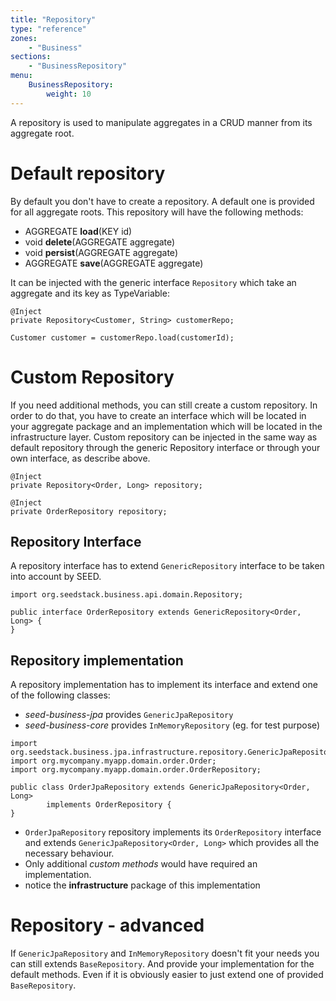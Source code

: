```yaml
---
title: "Repository"
type: "reference"
zones:
    - "Business"
sections:
    - "BusinessRepository"
menu:
    BusinessRepository:
        weight: 10
---
```


A repository is used to manipulate aggregates in a CRUD manner from its aggregate root.

# Default repository

By default you don't have to create a repository. A default one is provided for all aggregate roots. This repository will
have the following methods:

- AGGREGATE **load**(KEY id)
- void **delete**(AGGREGATE aggregate)
- void **persist**(AGGREGATE aggregate)
- AGGREGATE **save**(AGGREGATE aggregate)
 
It can be injected with the generic interface `Repository` which take an aggregate and its key as TypeVariable:

```
@Inject
private Repository<Customer, String> customerRepo;

Customer customer = customerRepo.load(customerId);
```

# Custom Repository 

If you need additional methods, you can still create a custom repository. In order to do that, you have to create
an interface which will be located in your aggregate package and an implementation which will be located in the 
infrastructure layer. Custom repository can be injected in the same way as default repository through the generic 
Repository interface or through your own interface, as describe above.

```
@Inject
private Repository<Order, Long> repository;
```
```
@Inject
private OrderRepository repository;
```

## Repository Interface

A repository interface has to extend `GenericRepository` interface to be taken into account by SEED.

```
import org.seedstack.business.api.domain.Repository;

public interface OrderRepository extends GenericRepository<Order, Long> {
}
```

## Repository implementation

A repository implementation has to implement its interface and extend one of the following classes:

- *seed-business-jpa* provides `GenericJpaRepository`
- *seed-business-core* provides `InMemoryRepository` (eg. for test purpose)	

```
import org.seedstack.business.jpa.infrastructure.repository.GenericJpaRepository;
import org.mycompany.myapp.domain.order.Order;
import org.mycompany.myapp.domain.order.OrderRepository;

public class OrderJpaRepository extends GenericJpaRepository<Order, Long> 
        implements OrderRepository {
}
```

- `OrderJpaRepository` repository implements its `OrderRepository` interface and extends `GenericJpaRepository<Order, Long>` which provides all the necessary behaviour. 
- Only additional *custom methods* would have required an implementation.
- notice the **infrastructure** package of this implementation 

# Repository - advanced

If `GenericJpaRepository` and `InMemoryRepository` doesn't fit your needs you can still extends `BaseRepository`. And provide
your implementation for the default methods. Even if it is obviously easier to just extend one of provided `BaseRepository`.